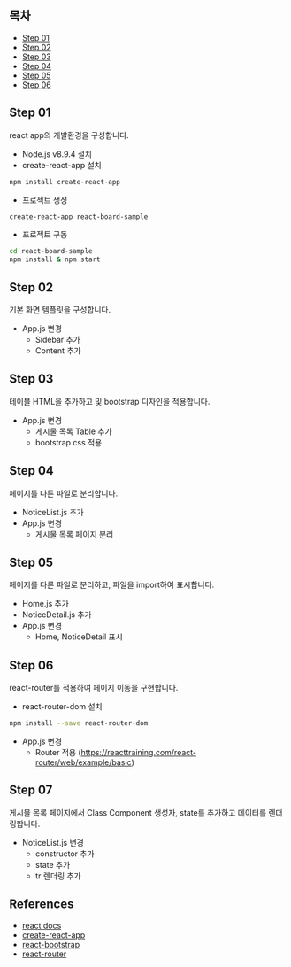 ## 목차
- [Step 01](#step-01)
- [Step 02](#step-02)
- [Step 03](#step-03)
- [Step 04](#step-04)
- [Step 05](#step-05)
- [Step 06](#step-06)

## Step 01
react app의 개발환경을 구성합니다.

- Node.js v8.9.4 설치
- create-react-app 설치
```sh
npm install create-react-app
```
- 프로젝트 생성
```sh
create-react-app react-board-sample
```
- 프로젝트 구동
```sh
cd react-board-sample
npm install & npm start
```

## Step 02
기본 화면 템플릿을 구성합니다.

- App.js 변경
  - Sidebar 추가
  - Content 추가

## Step 03
테이블 HTML을 추가하고 및 bootstrap 디자인을 적용합니다.

- App.js 변경
  - 게시물 목록 Table 추가
  - bootstrap css 적용

## Step 04
페이지를 다른 파일로 분리합니다.

- NoticeList.js 추가
- App.js 변경
  - 게시물 목록 페이지 분리

## Step 05
페이지를 다른 파일로 분리하고, 파일을 import하여 표시합니다.

- Home.js 추가
- NoticeDetail.js 추가
- App.js 변경
  - Home, NoticeDetail 표시

## Step 06
react-router를 적용하여 페이지 이동을 구현합니다.

- react-router-dom 설치 
```sh
npm install --save react-router-dom
```
- App.js 변경
  - Router 적용 (https://reacttraining.com/react-router/web/example/basic)

## Step 07
게시물 목록 페이지에서 Class Component 생성자, state를 추가하고 데이터를 렌더링합니다.

- NoticeList.js 변경
  - constructor 추가
  - state 추가
  - tr 렌더링 추가


## References
- [react docs](https://reactjs.org/docs/getting-started.html)
- [create-react-app](https://github.com/facebook/create-react-app/blob/master/packages/react-scripts/template/README.md)
- [react-bootstrap](https://react-bootstrap.github.io/getting-started/introduction)
- [react-router](https://reacttraining.com/react-router/web/example/basic)
